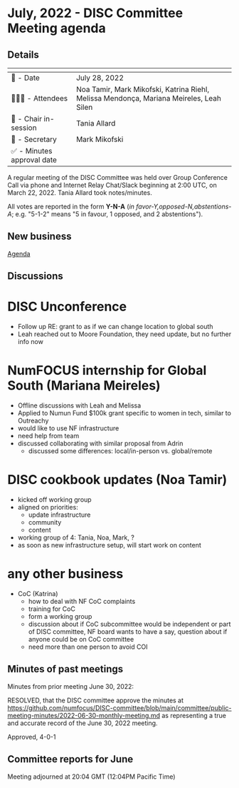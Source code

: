 # July, 2022 - DISC Committee Meeting agenda

## Details

| <!-- -->    | <!-- -->    |
|-----------|---|
| 📅 - Date | July 28, 2022 |
| 🙋🏽‍♀️ - Attendees | Noa Tamir, Mark Mikofski, Katrina Riehl, Melissa Mendonça, Mariana Meireles, Leah Silen  |
| 💬 - Chair in-session | Tania Allard |
| 📝 - Secretary | Mark Mikofski |
| ✅ - Minutes approval date |   |

A regular meeting of the DISC Committee was held over Group Conference Call via phone and Internet Relay Chat/Slack beginning at 2:00 UTC, on March 22, 2022. Tania Allard took notes/minutes.

All votes are reported in the form **Y-N-A** (*in favor-Y‚opposed-N‚abstentions-A*; e.g. "5-1-2" means "5 in favour, 1 opposed, and 2 abstentions").

## New business

[Agenda](https://docs.google.com/document/d/1a1MzbtbEWu0rvZbrRTFUd3xXuFzD-cFOroqug5gzQWM/edit?usp=sharing)


## Discussions

# DISC Unconference
* Follow up RE: grant to as if we can change location to global south
* Leah reached out to Moore Foundation, they need update, but no further info now

# NumFOCUS internship for Global South (Mariana Meireles)
* Offline discussions with Leah and Melissa
* Applied to Numun Fund $100k grant specific to women in tech, similar to Outreachy
* would like to use NF infrastructure
* need help from team
* discussed collaborating with similar proposal from Adrin
    * discussed some differences: local/in-person vs. global/remote

# DISC cookbook updates (Noa Tamir)
* kicked off working group
* aligned on priorities:
    * update infrastructure
    * community
    * content
* working group of 4: Tania, Noa, Mark, ?
* as soon as new infrastructure setup, will start work on content

# any other business
* CoC (Katrina)
    * how to deal with NF CoC complaints
    * training for CoC
    * form a working group
    * discussion about if CoC subcommittee would be independent or part of DISC committee, NF board wants to have a say, question about if anyone could be on CoC committee
    * need more than one person to avoid COI

## Minutes of past meetings

Minutes from prior meeting June 30, 2022:

RESOLVED, that the DISC committee approve the minutes at https://github.com/numfocus/DISC-committee/blob/main/committee/public-meeting-minutes/2022-06-30-monthly-meeting.md as representing a true and accurate record of the June 30, 2022 meeting.

Approved, 4-0-1

## Committee reports for June

Meeting adjourned at 20:04 GMT (12:04PM Pacific Time)
